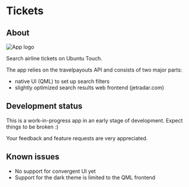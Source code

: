 # Tickets
## About

![App logo](http://milikhin.name/img/tickets.png?)

Search airline tickets on Ubuntu Touch.

The app relies on the travelpayouts API and consists of two major parts:

* native UI (QML) to set up search filters 
* slightly optimized search results web frontend (jetradar.com)

## Development status
This is a work-in-progress app in an early stage of development. Expect things to be broken :)

Your feedback and feature requests are very appreciated.

## Known issues

* No support for convergent UI yet
* Support for the dark theme is limited to the QML frontend
